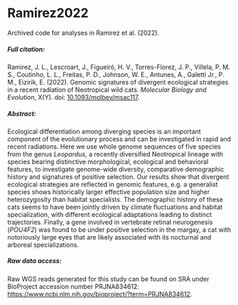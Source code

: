 # Ramirez2022

Archived code for analyses in Ramirez et al. (2022).

##### Full citation:

Ramirez, J. L., Lescroart, J., Figueiró, H. V., Torres-Florez, J. P., Villela, P. M. S., Coutinho, L. L., Freitas, P. D., Johnson, W. E., Antunes, A., Galetti Jr., P. M., Eizirik, E. (2022). Genomic signatures of divergent ecological strategies in a recent radiation of Neotropical wild cats. *Molecular Biology and Evolution*, X(Y). doi: [10.1093/molbev/msac117](http://dx.doi.org/10.1093/molbev/msac117).

##### Abstract:

Ecological differentiation among diverging species is an important component of the evolutionary process and can be investigated in rapid and recent radiations. Here we use whole genome sequences of five species from the genus *Leopardus*, a recently diversified Neotropical lineage with species bearing distinctive morphological, ecological and behavioral features, to investigate genome-wide diversity, comparative demographic history and signatures of positive selection. Our results show that divergent ecological strategies are reflected in genomic features, e.g. a generalist species shows historically larger effective population size and higher heterozygosity than habitat specialists. The demographic history of these cats seems to have been jointly driven by climate fluctuations and habitat specialization, with different ecological adaptations leading to distinct trajectories. Finally, a gene involved in vertebrate retinal neurogenesis (*POU4F2*) was found to be under positive selection in the margay, a cat with notoriously large eyes that are likely associated with its nocturnal and arboreal specializations.

##### Raw data access:

Raw WGS reads generated for this study can be found on SRA under BioProject accession number PRJNA834612: https://www.ncbi.nlm.nih.gov/bioproject/?term=PRJNA834612. 
